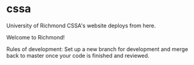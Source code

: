 # cssa
University of Richmond CSSA's website deploys from here.

Welcome to Richmond!

Rules of development:
Set up a new branch for development and merge back to master once your code is finished and reviewed. 
